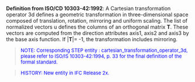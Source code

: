 ﻿**Definition from ISO/CD 10303-42:1992**: A Cartesian transformation operator 3d defines a geometric transformation in three-dimensional space composed of translation, rotation, mirroring and uniform scaling. The list of normalized vectors u defines the columns of an orthogonal matrix **T**. These vectors are computed from the direction attributes axis1, axis2 and axis3 by the base axis function. If |**T**|= -1, the transformation includes mirroring.

> <font size="-1" color="#0000FF">NOTE: Corresponding STEP
		entity : cartesian_transformation_operator_3d, please refer to ISO/IS
		10303-42:1994, p. 33 for the final definition of the formal standard. </font>

> <font size="-1" color="#0000FF">HISTORY: New entity in IFC
		Release 2x.</font>

